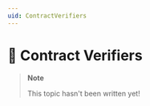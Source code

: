 ```yaml
---
uid: ContractVerifiers
---
```


🔧 Contract Verifiers
=====================

> **Note**
>
> This topic hasn't been written yet!